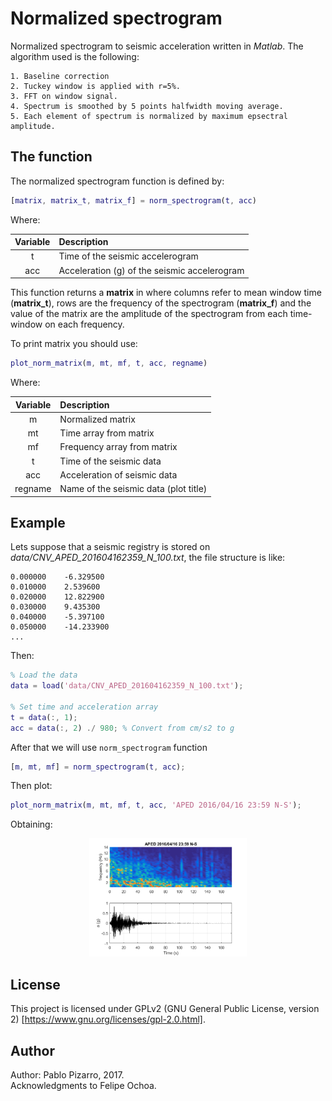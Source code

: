 # Normalized spectrogram
Normalized spectrogram to seismic acceleration written in *Matlab*. The algorithm used is the following:

```
1. Baseline correction
2. Tuckey window is applied with r=5%.
3. FFT on window signal.
4. Spectrum is smoothed by 5 points halfwidth moving average.
5. Each element of spectrum is normalized by maximum epsectral amplitude.
```

## The function

The normalized spectrogram function is defined by:

```matlab
[matrix, matrix_t, matrix_f] = norm_spectrogram(t, acc)
```

Where:

| Variable | Description |
| :-: | :--|
| t | Time of the seismic accelerogram |
| acc | Acceleration (g) of the seismic accelerogram |

This function returns a **matrix** in where columns refer to mean window time (**matrix_t**), rows are the frequency of the spectrogram (**matrix_f**) and the value of the matrix are the amplitude of the spectrogram from each time-window on each frequency.

To print matrix you should use:

```matlab
plot_norm_matrix(m, mt, mf, t, acc, regname)
```

Where:

| Variable | Description |
| :-: | :--|
|  m |  	 Normalized matrix |
|   mt|     Time array from matrix|
|   mf|      Frequency array from matrix|
|   t|      Time of the seismic data|
|   acc|    Acceleration of seismic data|
|   regname|Name of the seismic data (plot title)|

## Example

Lets suppose that a seismic registry is stored on *data/CNV_APED_201604162359_N_100.txt*, the file structure is like:

```
0.000000	-6.329500
0.010000	2.539600
0.020000	12.822900
0.030000	9.435300
0.040000	-5.397100
0.050000	-14.233900
...
```

Then:

```matlab
% Load the data
data = load('data/CNV_APED_201604162359_N_100.txt');

% Set time and acceleration array
t = data(:, 1);
acc = data(:, 2) ./ 980; % Convert from cm/s2 to g
```

After that we will use ```norm_spectrogram``` function

```matlab
[m, mt, mf] = norm_spectrogram(t, acc);
```

Then plot:

```matlab
plot_norm_matrix(m, mt, mf, t, acc, 'APED 2016/04/16 23:59 N-S');
```

Obtaining:

<p align="center">
<img src="https://raw.githubusercontent.com/ppizarror/ppizarror.github.io/master/resources/images/normalized-spectrogram/figure.png" width="50%px" height="50%px">
</p>

## License
This project is licensed under GPLv2 (GNU General Public License, version 2) [https://www.gnu.org/licenses/gpl-2.0.html].

## Author
Author: Pablo Pizarro, 2017.<br>
Acknowledgments to Felipe Ochoa.